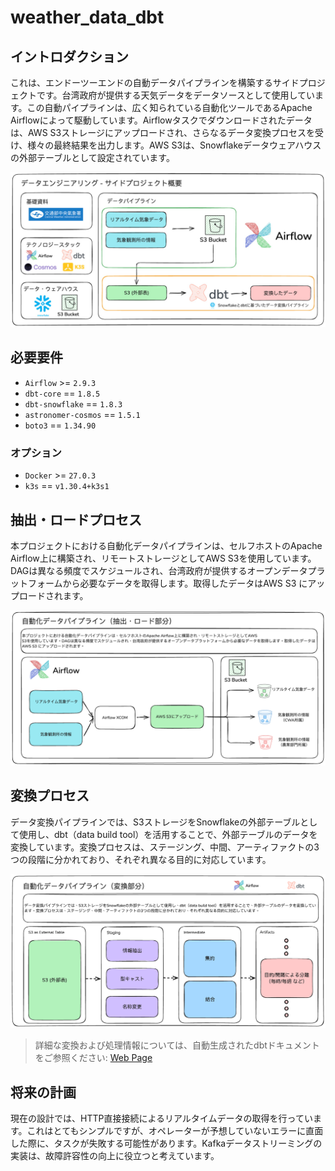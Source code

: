 # weather_data_dbt


## イントロダクション
これは、エンドーツーエンドの自動データパイプラインを構築するサイドプロジェクトです。台湾政府が提供する天気データをデータソースとして使用しています。この自動パイプラインは、広く知られている自動化ツールであるApache Airflowによって駆動しています。Airflowタスクでダウンロードされたデータは、AWS S3ストレージにアップロードされ、さらなるデータ変換プロセスを受け、様々の最終結果を出力します。AWS S3は、Snowflakeデータウェアハウスの外部テーブルとして設定されています。

![Overview](../images/jp/project_overview_jp.jpg)


## 必要要件

* `Airflow` >= `2.9.3`
* `dbt-core` == `1.8.5`
* `dbt-snowflake` == `1.8.3`
* `astronomer-cosmos` == `1.5.1`
* `boto3` == `1.34.90`


### オプション

* `Docker` >= `27.0.3`
* `k3s` == `v1.30.4+k3s1`


## 抽出・ロードプロセス

本プロジェクトにおける自動化データパイプラインは、セルフホストのApache Airflow上に構築され、リモートストレージとしてAWS S3を使用しています。DAGは異なる頻度でスケジュールされ、台湾政府が提供するオープンデータプラットフォームから必要なデータを取得します。取得したデータはAWS S3 にアップロードされます。

![Extract-Load](../images/jp/extract_load_jp.png)


## 変換プロセス

データ変換パイプラインでは、S3ストレージをSnowflakeの外部テーブルとして使用し、dbt（data build tool）を活用することで、外部テーブルのデータを変換しています。変換プロセスは、ステージング、中間、アーティファクトの3つの段階に分かれており、それぞれ異なる目的に対応しています。

![Transformation](../images/jp/transformation_jp.png)


> 詳細な変換および処理情報については、自動生成されたdbtドキュメントをご参照ください: [Web Page](https://davidho27941.github.io/Weather_data_dbt/#!/overview)

## 将来の計画

現在の設計では、HTTP直接接続によるリアルタイムデータの取得を行っています。これはとてもシンプルですが、オペレーターが予想していないエラーに直面した際に、タスクが失敗する可能性があります。Kafkaデータストリーミングの実装は、故障許容性の向上に役立つと考えています。